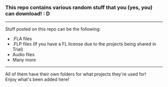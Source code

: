 ### This repo contains various random stuff that you (yes, you) can download! : D

---

Stuff posted on this repo can be the following:
- .FLA files
- .FLP files (If you have a FL license due to the projects being shared in Trial)
- Audio files
- Many more

---

All of them have their own folders for what projects they're used for!
<br>Enjoy what's been added here!
